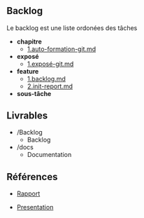 #  

 

 

## Backlog 

Le backlog est une liste ordonées des tâches 

- **chapitre** 
  - [1.auto-formation-git.md](./Backlog/chapitre/1.auto-formation-git.md) 
- **exposé** 
  - [1.exposé-git.md](./Backlog/exposé/1.exposé-git.md) 
- **feature** 
  - [1.backlog.md](./Backlog/feature/1.backlog.md) 
  - [2.init-report.md](./Backlog/feature/2.init-report.md) 
- **sous-tâche** 
## Livrables 


 

- /Backlog 
  - Backlog 
- /docs 
  - Documentation 
## Références 

 
 


-  [Rapport](https://labs-web.github.io/lab-git/rapport.html) 
          
- [Presentation](https://labs-web.github.io/lab-git/presentation)

